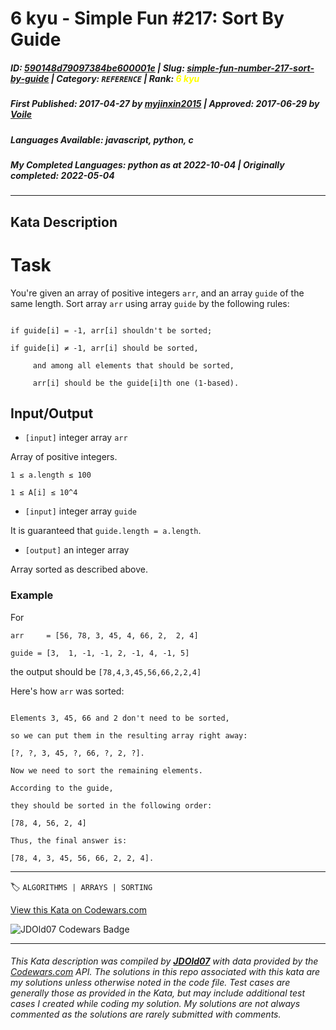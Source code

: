 # 6 kyu - Simple Fun #217: Sort By Guide

##### **ID**: [590148d79097384be600001e](https://www.codewars.com/kata/590148d79097384be600001e) | **Slug**: [simple-fun-number-217-sort-by-guide](https://www.codewars.com/kata/590148d79097384be600001e) | **Category**: `REFERENCE` | **Rank**: <span style="color:yellow">6 kyu</span>

##### **First Published**: 2017-04-27 ***by*** [myjinxin2015](https://www.codewars.com/users/myjinxin2015) | **Approved**: 2017-06-29 ***by*** [Voile](https://www.codewars.com/users/Voile)

##### **Languages Available**: javascript, python, c

##### **My Completed Languages**: python ***as at*** 2022-10-04 | **Originally completed**: 2022-05-04

---

## Kata Description


# Task



 You're given an array of positive integers `arr`, and an array `guide` of the same length. Sort array `arr` using array `guide` by the following rules:

```

if guide[i] = -1, arr[i] shouldn't be sorted;

if guide[i] ≠ -1, arr[i] should be sorted, 

     and among all elements that should be sorted, 

     arr[i] should be the guide[i]th one (1-based).

```



## Input/Output





 - `[input]` integer array `arr`



  Array of positive integers.



  `1 ≤ a.length ≤ 100`



  `1 ≤ A[i] ≤ 10^4`



 

 - `[input]` integer array `guide`



  It is guaranteed that `guide.length = a.length`.





 - `[output]` an integer array



  Array sorted as described above.



### Example



 For

 

 `arr     = [56, 78, 3, 45, 4, 66, 2,  2, 4]`

 

 `guide = [3,  1, -1, -1, 2, -1, 4, -1, 5]`

 

 the output should be `[78,4,3,45,56,66,2,2,4]`



 Here's how `arr` was sorted:

```

Elements 3, 45, 66 and 2 don't need to be sorted, 

so we can put them in the resulting array right away:

[?, ?, 3, 45, ?, 66, ?, 2, ?].

Now we need to sort the remaining elements. 

According to the guide, 

they should be sorted in the following order:

[78, 4, 56, 2, 4]

Thus, the final answer is:

[78, 4, 3, 45, 56, 66, 2, 2, 4].

```

---


🏷 `ALGORITHMS | ARRAYS | SORTING`


[View this Kata on Codewars.com](https://www.codewars.com/kata/590148d79097384be600001e)

![](https://www.codewars.com/users/jdold07/badges/large "JDOld07 Codewars Badge")

---

###### *This Kata description was compiled by [**JDOld07**](https://tpstech.dev) with data provided by the [Codewars.com](https://www.codewars.com) API.  The solutions in this repo associated with this kata are my solutions unless otherwise noted in the code file.  Test cases are generally those as provided in the Kata, but may include additional test cases I created while coding my solution.  My solutions are not always commented as the solutions are rarely submitted with comments.*
